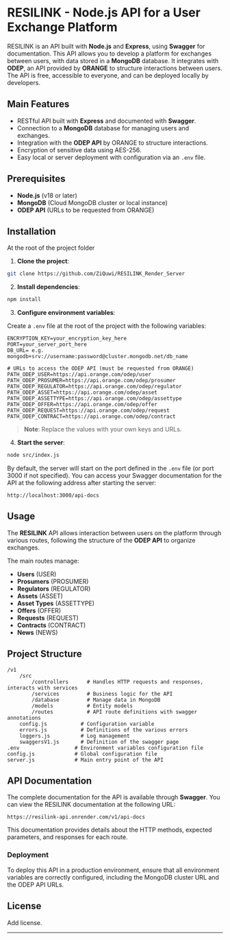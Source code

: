 # RESILINK - Node.js API for a User Exchange Platform

RESILINK is an API built with **Node.js** and **Express**, using **Swagger** for documentation. This API allows you to develop a platform for exchanges between users, with data stored in a **MongoDB** database. It integrates with **ODEP**, an API provided by **ORANGE** to structure interactions between users. The API is free, accessible to everyone, and can be deployed locally by developers.

## Main Features

- RESTful API built with **Express** and documented with **Swagger**.
- Connection to a **MongoDB** database for managing users and exchanges.
- Integration with the **ODEP API** by ORANGE to structure interactions.
- Encryption of sensitive data using AES-256.
- Easy local or server deployment with configuration via an `.env` file.

## Prerequisites

- **Node.js** (v18 or later)
- **MongoDB** (Cloud MongoDB cluster or local instance)
- **ODEP API** (URLs to be requested from ORANGE)

## Installation

At the root of the project folder

1. **Clone the project**:

```bash
git clone https://github.com/ZiQuwi/RESILINK_Render_Server
```

2. **Install dependencies**:

```bash
npm install
```

3. **Configure environment variables**:

Create a `.env` file at the root of the project with the following variables:

```
ENCRYPTION_KEY=your_encryption_key_here
PORT=your_server_port_here
DB_URL= e.g. mongodb+srv://username:password@cluster.mongodb.net/db_name

# URLs to access the ODEP API (must be requested from ORANGE)
PATH_ODEP_USER=https://api.orange.com/odep/user
PATH_ODEP_PROSUMER=https://api.orange.com/odep/prosumer
PATH_ODEP_REGULATOR=https://api.orange.com/odep/regulator
PATH_ODEP_ASSET=https://api.orange.com/odep/asset
PATH_ODEP_ASSETTYPE=https://api.orange.com/odep/assettype
PATH_ODEP_OFFER=https://api.orange.com/odep/offer
PATH_ODEP_REQUEST=https://api.orange.com/odep/request
PATH_ODEP_CONTRACT=https://api.orange.com/odep/contract
```

> **Note**: Replace the values with your own keys and URLs.

4. **Start the server**:

```bash
node src/index.js
```

By default, the server will start on the port defined in the `.env` file (or port 3000 if not specified). You can access your Swagger documentation for the API at the following address after starting the server:

```
http://localhost:3000/api-docs
```


## Usage

The **RESILINK** API allows interaction between users on the platform through various routes, following the structure of the **ODEP API** to organize exchanges. 

The main routes manage:
- **Users** (USER)
- **Prosumers** (PROSUMER)
- **Regulators** (REGULATOR)
- **Assets** (ASSET)
- **Asset Types** (ASSETTYPE)
- **Offers** (OFFER)
- **Requests** (REQUEST)
- **Contracts** (CONTRACT)
- **News** (NEWS)

## Project Structure

```
/v1
    /src
        /controllers      # Handles HTTP requests and responses, interacts with services
        /services         # Business logic for the API
        /database         # Manage data in MongoDB
        /models           # Entity models
        /routes           # API route definitions with swagger annotations
    config.js           # Configuration variable
    errors.js           # Definitions of the various errors
    loggers.js          # Log management
    swaggersV1.js       # Definition of the swagger page 
.env                  # Environment variables configuration file
config.js             # Global configuration file
server.js             # Main entry point of the API
```

## API Documentation

The complete documentation for the API is available through **Swagger**. You can view the RESILINK documentation at the following URL:

```
https://resilink-api.onrender.com/v1/api-docs
```

This documentation provides details about the HTTP methods, expected parameters, and responses for each route.

### Deployment

To deploy this API in a production environment, ensure that all environment variables are correctly configured, including the MongoDB cluster URL and the ODEP API URLs.

## License

Add license.

---
